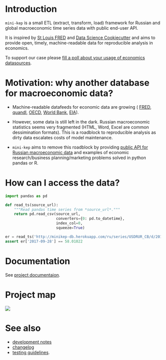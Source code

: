 Introduction
============

```mini-kep``` is a small ETL (extract, transform, load) framework for 
Russian and global macroeconomic time series data with public end-user API.

It is inspired by [St Louis FRED](https://fred.stlouisfed.org) and 
[Data Science Cookiecutter](https://drivendata.github.io/cookiecutter-data-science)
and aims to provide open, timely, machine-readable data for reproducible 
analysis in economics.

To support our case please 
[fill a poll about your usage of economics datasources](https://goo.gl/2wY43R).  


Motivation: why another database for macroeconomic data?
========================================================
 
- Machine-readable datafeeds for economic data are growing (
  [FRED](https://research.stlouisfed.org/docs/api/fred/), 
  [quandl](https://blog.quandl.com/api-for-economic-data), 
  [OECD](https://data.oecd.org/api), 
  [World Bank](https://datahelpdesk.worldbank.org/knowledgebase/topics/125589), 
  [EIA](https://www.eia.gov/opendata/)).

- However, some data is still left in the dark. Russian macroeconomic statistics seems very 
  fragmented (HTML, Word, Excel are common dessimination formats). 
  This is a roadblock to reproducible analysis as dirty data escalates costs of model maintenance.      

- ```mini-kep``` aims to remove this roadblock by providing 
  [public API for Russian macroeconomic data](http://mini-kep.herokuapp.com/) 
  and examples of economic research/business planning/marketing problems 
  solved in python pandas or R.
  
How can I access the data? 
==========================

```python 
import pandas as pd

def read_ts(source_url):
	"""Read pandas time series from *source_url*."""
	return pd.read_csv(source_url, 
                       converters={0: pd.to_datetime}, 
                       index_col=0,
                       squeeze=True)

er = read_ts('http://minikep-db.herokuapp.com/ru/series/USDRUR_CB/d/2017')
assert er['2017-09-28'] == 58.01022
```  
  
Documentation 
=============

See [project documentaion](https://mini-kep.github.io/documentation).

Project map 
===========

![](https://user-images.githubusercontent.com/9265326/32145726-59b4cec6-bcde-11e7-8d58-ef67f4224411.png)


See also
========
- [development notes](DEV.md) 
- [changelog](changelog.md)
- [testing guidelines](https://github.com/mini-kep/intro/blob/master/testing_guidelines/README.md).
